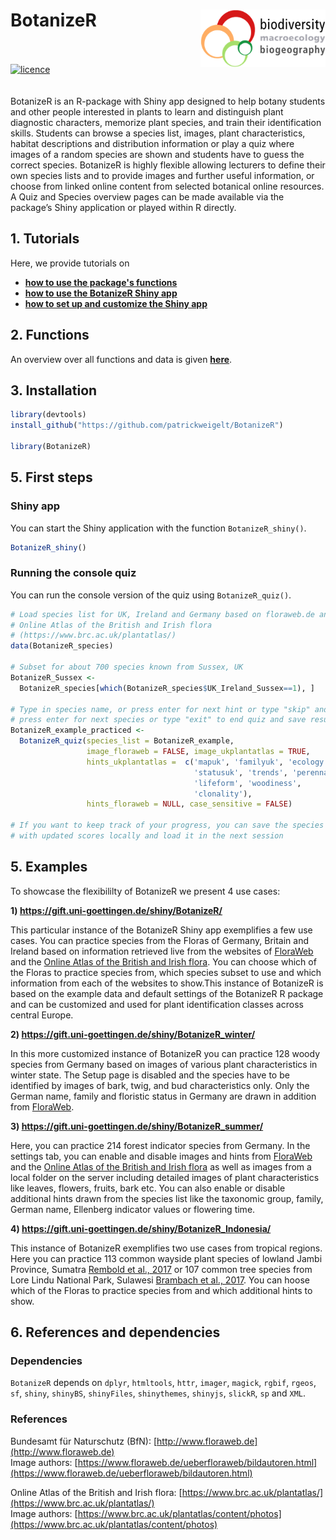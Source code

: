 
# BotanizeR <img src="figures/biodiv_gottingen_logo.png" align="right" alt="" width="200" />
<br><br>
[![licence](https://img.shields.io/badge/Licence-GPL--3-blue.svg)](https://www.r-project.org/Licenses/GPL-3)  
<br>
<br>
BotanizeR is an R-package with Shiny app designed to help botany students and 
other people interested in plants to learn and distinguish plant diagnostic 
characters, memorize plant species, and train their identification skills. 
Students can browse a species list, images, plant characteristics, habitat 
descriptions and distribution information or play a quiz where images of a 
random species are shown and students have to guess the correct species. 
BotanizeR is highly flexible allowing lecturers to define their own species 
lists and to provide images and further useful information, or choose from 
linked online content from selected botanical online resources.
A Quiz and Species overview pages can be made available via the package’s Shiny 
application or played within R directly. 


## 1. Tutorials

Here, we provide tutorials on <br>
- **[how to use the package's functions](https://patrickweigelt.github.io/BotanizeR/articles/BotanizeR_functions.html)**  
- **[how to use the BotanizeR Shiny app](https://patrickweigelt.github.io/BotanizeR/articles/BotanizeR_Shiny.html)**  
- **[how to set up and customize the Shiny app](https://patrickweigelt.github.io/BotanizeR/articles/BotanizeR_config.html)**  


## 2. Functions

An overview over all functions and data is given 
**[here](https://patrickweigelt.github.io/BotanizeR/reference/index.html)**.  


## 3. Installation
``` r
library(devtools)
install_github("https://github.com/patrickweigelt/BotanizeR")

library(BotanizeR)
```

## 5. First steps  

### Shiny app  

You can start the Shiny application with the function `BotanizeR_shiny()`.

``` r
BotanizeR_shiny()
```

### Running the console quiz 

You can run the console version of the quiz using `BotanizeR_quiz()`.

``` r
# Load species list for UK, Ireland and Germany based on floraweb.de and the 
# Online Atlas of the British and Irish flora 
# (https://www.brc.ac.uk/plantatlas/)
data(BotanizeR_species)

# Subset for about 700 species known from Sussex, UK
BotanizeR_Sussex <- 
  BotanizeR_species[which(BotanizeR_species$UK_Ireland_Sussex==1), ]

# Type in species name, or press enter for next hint or type "skip" and
# press enter for next species or type "exit" to end quiz and save results
BotanizeR_example_practiced <- 
  BotanizeR_quiz(species_list = BotanizeR_example,
                 image_floraweb = FALSE, image_ukplantatlas = TRUE, 
                 hints_ukplantatlas =  c('mapuk', 'familyuk', 'ecology', 
                                         'statusuk', 'trends', 'perennation',
                                         'lifeform', 'woodiness', 
                                         'clonality'), 
                 hints_floraweb = NULL, case_sensitive = FALSE)

# If you want to keep track of your progress, you can save the species list
# with updated scores locally and load it in the next session
```

## 5. Examples

To showcase the flexibililty of BotanizeR we present 4 use cases:<br>  

**1) https://gift.uni-goettingen.de/shiny/BotanizeR/**

This particular instance of the BotanizeR Shiny app exemplifies a few 
use cases. You can practice species from the Floras of 
Germany, Britain and Ireland based on information retrieved live from the 
websites of [FloraWeb](http://www.floraweb.de) and the 
[Online Atlas of the British and Irish flora](https://www.brc.ac.uk/plantatlas/). 
You can choose which of the Floras to practice species from, 
which species subset to use and which information from each of the websites to 
show.This instance of BotanizeR is based on the example data and default 
settings of the BotanizeR R package and can be customized and used for plant 
identification classes across central Europe.  

**2) https://gift.uni-goettingen.de/shiny/BotanizeR_winter/**

In this more customized instance of BotanizeR you can practice 128 woody 
species from Germany based on images of various plant characteristics in winter 
state. The Setup page is disabled and the species have to be identified 
by images of bark, twig, and bud characteristics only. Only the German name, 
family and floristic status in Germany are drawn in addition from 
[FloraWeb](http://www.floraweb.de).  
 
**3) https://gift.uni-goettingen.de/shiny/BotanizeR_summer/**

Here, you can practice 214 forest indicator species from Germany. In the 
settings tab, you can enable and disable images and hints from 
[FloraWeb](http://www.floraweb.de) and the 
[Online Atlas of the British and Irish flora](https://www.brc.ac.uk/plantatlas/) 
as well as images from a local folder on the server including 
detailed images of plant characteristics like leaves, flowers, fruits, bark 
etc. You can also enable or disable additional hints drawn from the species 
list like the taxonomic group, family, German name, Ellenberg indicator values 
or flowering time.  

**4) https://gift.uni-goettingen.de/shiny/BotanizeR_Indonesia/**

This instance of BotanizeR exemplifies two use cases from tropical regions. 
Here you can practice 113 common wayside plant species of lowland Jambi 
Province, Sumatra 
[Rembold et al., 2017](https://doi.org/10.1016/j.biocon.2017.07.020) 
or 107 common tree species from Lore Lindu National Park, Sulawesi 
[Brambach et al., 2017](https://doi.org/10.1016/j.ppees.2017.06.003). You can 
hoose which of the Floras to practice species from and which additional hints 
to show.

## 6. References and dependencies  

### Dependencies
`BotanizeR` depends on `dplyr`, `htmltools`, `httr`, `imager`, `magick`,
`rgbif`, `rgeos`, `sf`, `shiny`, `shinyBS`, `shinyFiles`, `shinythemes`,
`shinyjs`, `slickR`, `sp` and `XML`.


### References    
Bundesamt für Naturschutz (BfN): 
[http://www.floraweb.de](http://www.floraweb.de)  
Image authors: 
[https://www.floraweb.de/ueberfloraweb/bildautoren.html](https://www.floraweb.de/ueberfloraweb/bildautoren.html)

Online Atlas of the British and Irish flora: 
[https://www.brc.ac.uk/plantatlas/](https://www.brc.ac.uk/plantatlas/)  
Image authors: 
[https://www.brc.ac.uk/plantatlas/content/photos](https://www.brc.ac.uk/plantatlas/content/photos)  




